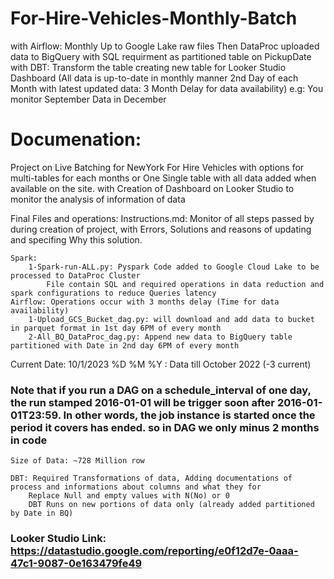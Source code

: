 # For-Hire-Vehicles-Monthly-Batch
with Airflow: Monthly Up to Google Lake raw files Then DataProc uploaded data to BigQuery with SQL requirment as partitioned table on PickupDate
with DBT: Transform the table creating new table for Looker Studio Dashboard (All data is up-to-date in monthly manner 2nd Day of each Month with latest updated data: 3 Month Delay for data availability) e.g: You monitor September Data in December


# Documenation:
Project on Live Batching for NewYork For Hire Vehicles with options for multi-tables for each months or One Single table with all data added when available on the site. with Creation of Dashboard on Looker Studio to monitor the analysis of information of data

Final Files and operations:
    Instructions.md: Monitor of all steps passed by during creation of project, with Errors, Solutions and reasons of updating and specifing Why this solution.
    
    Spark:
        1-Spark-run-ALL.py: Pyspark Code added to Google Cloud Lake to be processed to DataProc Cluster
            File contain SQL and required operations in data reduction and spark configurations to reduce Queries latency
    Airflow: Operations occur with 3 months delay (Time for data availability)
        1-Upload_GCS_Bucket_dag.py: will download and add data to bucket in parquet format in 1st day 6PM of every month
        2-All_BQ_DataProc_dag.py: Append new data to BigQuery table partitioned with Date in 2nd day 6PM of every month

Current Date: 10/1/2023 %D %M %Y : Data till October 2022 (-3 current)
### Note that if you run a DAG on a schedule_interval of one day, the run stamped 2016-01-01 will be trigger soon after 2016-01-01T23:59. In other words, the job instance is started once the period it covers has ended. so in DAG we only minus 2 months in code
    Size of Data: ~728 Million row

    DBT: Required Transformations of data, Adding documentations of process and informations about columns and what they for
        Replace Null and empty values with N(No) or 0
        DBT Runs on new portions of data only (already added partitioned by Date in BQ) 


### Looker Studio Link: https://datastudio.google.com/reporting/e0f12d7e-0aaa-47c1-9087-0e163479fe49
